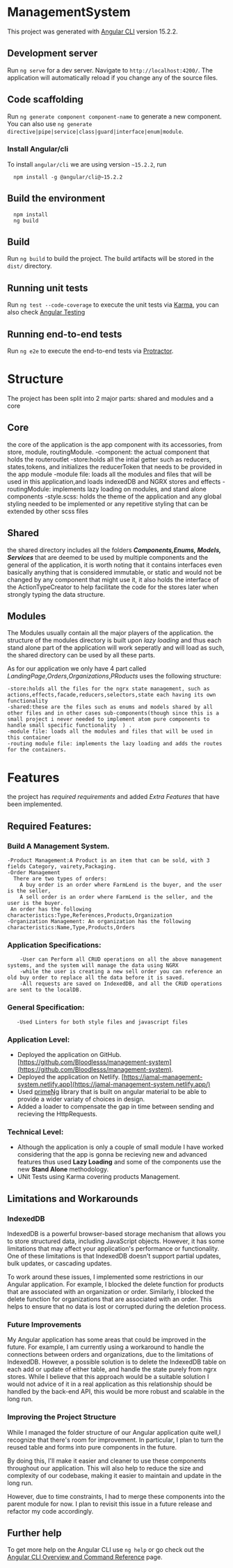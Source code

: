# ManagementSystem

This project was generated with [Angular CLI](https://github.com/angular/angular-cli) version 15.2.2.

## Development server

Run `ng serve` for a dev server. Navigate to `http://localhost:4200/`. The application will automatically reload if you change any of the source files.

## Code scaffolding

Run `ng generate component component-name` to generate a new component. You can also use `ng generate directive|pipe|service|class|guard|interface|enum|module`.

### Install Angular/cli

To install `angular/cli` we are using version `~15.2.2`, run
```shell
  npm install -g @angular/cli@~15.2.2
```

## Build the environment

```shell
  npm install
  ng build
```

## Build

Run `ng build` to build the project. The build artifacts will be stored in the `dist/` directory.

## Running unit tests

Run `ng test --code-coverage` to execute the unit tests via [Karma](https://karma-runner.github.io), you can also check [Angular Testing](https://angular.io/guide/testing)

## Running end-to-end tests

Run `ng e2e` to execute the end-to-end tests via [Protractor](http://www.protractortest.org/).

# Structure

The project has been split into 2 major parts: shared and modules and a core

## Core
the core of the application is the app component with its accessories, from store, module, routingModule.
    -component: the actual component that holds the routeroutlet 
    -store:holds all the intial getter such as reducers, states,tokens, and initializes the reducerToken that needs to be provided in the app module
    -module file: loads all the modules and files that will be used in this application,and loads indexedDB and NGRX stores and effects
    -routingModule: implements lazy loading on modules, and stand alone components
    -style.scss: holds the theme of the application and any global styling needed to be implemented or any repetitive styling that can be extended by other scss files
    
## Shared
  the shared directory includes all the folders ***Components,Enums, Models, Services*** that are deemed to be used by multiple components and the general of the application, it is worth noting that it contains interfaces even basically anything that is considered immutable, or static and would not be changed by any component that might use it, it also holds the interface of the ActionTypeCreator to help facilitate the code for the stores later when strongly typing the data structure.
  
  ## Modules

The Modules usually contain all the major players of the application. the structure of the modules directory is built upon *lazy loading* and thus each stand alone part of the application will work seperatly and will load as such, the shared directory can be used by all these parts.

As for our application we only have 4 part called *LandingPage*,*Orders*,*Organizations*,*PRoducts* uses the following structure:

    -store:holds all the files for the ngrx state management, such as actions,effects,facade,reducers,selectors,state each having its own functionality
    -shared:these are the files such as enums and models shared by all other files and in other cases sub-components(though since this is a small project i never needed to implement atom pure components to handle small specific functionality  ) .
    -module file: loads all the modules and files that will be used in this container
    -routing module file: implements the lazy loading and adds the routes for the containers.


# Features

the project has *required requirements* and added *Extra Features* that have been implemented.

## Required Features:

### Build A Management System.

    -Product Management:A Product is an item that can be sold, with 3 fields Category, vairety,Packaging.
    -Order Management
      There are two types of orders:
        A buy order is an order where FarmLend is the buyer, and the user is the seller,
        A sell order is an order where FarmLend is the seller, and the user is the buyer.
     An order has the following characteristics:Type,References,Products,Organization
    -Organization Management: An organization has the following characteristics:Name,Type,Products,Orders
### Application Specifications:    
```shell
    -User can Perform all CRUD operations on all the above management systems, and the system will manage the data using NGRX
    -while the user is creating a new sell order you can reference an old buy order to replace all the data before it is saved.  
    -All requests are saved on IndexedDB, and all the CRUD operations are sent to the localDB.
```
### General Specification:
```shell
   -Used Linters for both style files and javascript files
```
    
### Application Level:

- Deployed the application on GitHub. [https://github.com/Bloodlesss/management-system](https://github.com/Bloodlesss/management-system).
- Deployed the application on Netlify. [https://jamal-management-system.netlify.app](https://jamal-management-system.netlify.app/)
- Used [primeNg](https://www.primefaces.org/primeng) library that is built on angular material to be able to provide a wider variaty of choices in design.
- Added a loader to compensate the  gap in time between sending and recieving the HttpRequests.

### Technical Level:
- Although the application is only a couple of small module I have worked considering that the app is gonna be recieving new and advanced features thus used **Lazy Loading** and some of the components use the new **Stand Alone** methodology. 
- UNit Tests using Karma covering products Management.

## Limitations and Workarounds
### IndexedDB
IndexedDB is a powerful browser-based storage mechanism that allows you to store structured data, including JavaScript objects. However, it has some limitations that may affect your application's performance or functionality. One of these limitations is that IndexedDB doesn't support partial updates, bulk updates, or cascading updates.

To work around these issues, I implemented some restrictions in our Angular application. For example, I blocked the delete function for products that are associated with an organization or order. Similarly, I blocked the delete function for organizations that are associated with an order. This helps to ensure that no data is lost or corrupted during the deletion process.

### Future Improvements
My Angular application has some areas that could be improved in the future. For example, I am currently using a workaround to handle the connections between orders and organizations, due to the limitations of IndexedDB. However, a possible solution is to delete the IndexedDB table on each add or update of either table, and handle the state purely from ngrx stores.
While I believe that this approach would be a suitable solution I would not advice of it in a real application as this relationship should be handled by the back-end API, this would be more robust and scalable in the long run.
### Improving the Project Structure
While I managed the folder structure of our Angular application quite well,I  recognize that there's room for improvement. In particular, I plan to turn the reused table and forms into pure components in the future.

By doing this, I'll make it easier and cleaner to use these components throughout our application. This will also help to reduce the size and complexity of our codebase, making it easier to maintain and update in the long run.

However, due to time constraints, I had to merge these components into the parent module for now. I plan to revisit this issue in a future release and refactor my code accordingly.



## Further help

To get more help on the Angular CLI use `ng help` or go check out the [Angular CLI Overview and Command Reference](https://angular.io/cli) page.
